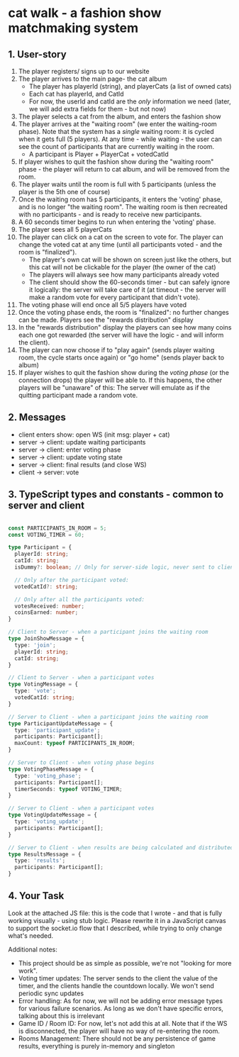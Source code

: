 

# cat walk - a fashion show matchmaking system

## 1. User-story
1. The player registers/ signs up to our website
2. The player arrives to the main page- the cat album
	- The player has playerId (string), and playerCats (a list of owned cats)
	- Each cat has playerId, and CatId
	- For now, the userId and catId are the *only* information we need (later, we will add extra fields for them - but not now)
3. The player selects a cat from the album, and enters the fashion show
4. The player arrives at the "waiting room" (we enter the waiting-room phase). Note that the system has a *single* waiting room: it is cycled when it gets full (5 players). At any time - while waiting - the user can see the count of participants that are currently waiting in the room.
	-	A participant is Player + PlayerCat + votedCatId
5. If player wishes to quit the fashion show during the "waiting room" phase - the player will return to cat album, and will be removed from the room.
6. The player waits until the room is full with 5 participants (unless the player is the 5th one of course)
7. Once the waiting room has 5 participants, it enters the 'voting' phase, and is no longer "the waiting room". The waiting room is then recreated with no participants - and is ready to receive new participants.
8. A 60 seconds timer begins to run when entering the 'voting' phase.
8. The player sees all 5 playerCats
9. The player can click on a cat on the screen to vote for. The player can change the voted cat at any time (until all participants voted - and the room is "finalized").
	- The player's own cat will be shown on screen just like the others, but this cat will not be clickable for the player (the owner of the cat)
	- The players will always see how many participants already voted
	- The client should show the 60-seconds timer - but can safely ignore it logically: the server will take care of it (at timeout - the server will make a random vote for every participant that didn't vote).
10. The voting phase will end once all 5/5 players have voted
11. Once the voting phase ends, the room is "finalized": no further changes can be made. Players see the "rewards distribution" display
12. In the "rewards distribution" display the players can see how many coins each one got rewarded (the server will have the logic - and will inform the client).
13. The player can now choose if to "play again" (sends player waiting room, the cycle starts once again) or "go home" (sends player back to album)
14. If player wishes to quit the fashion show during the *voting phase* (or the connection drops) the player will be able to. If this happens, the other players will be "unaware" of this: The server will emulate as if the quitting participant made a random vote.

## 2. Messages
- client enters show: open WS (init msg: player + cat)
- server -> client: update waiting participants
- server -> client: enter voting phase
- server -> client: update voting state
- server -> client: final results (and close WS)
- client -> server: vote

## 3. TypeScript types and constants - common to server and client

```typescript

const PARTICIPANTS_IN_ROOM = 5;
const VOTING_TIMER = 60;

type Participant = {
  playerId: string;
  catId: string;
  isDummy?: boolean; // Only for server-side logic, never sent to client

  // Only after the participant voted:
  votedCatId?: string;

  // Only after all the participants voted:
  votesReceived: number;
  coinsEarned: number;
}

// Client to Server - when a participant joins the waiting room
type JoinShowMessage = {
  type: 'join';
  playerId: string;
  catId: string;
}

// Client to Server - when a participant votes
type VotingMessage = {
  type: 'vote';
  votedCatId: string;
}

// Server to Client - when a participant joins the waiting room
type ParticipantUpdateMessage = {
  type: 'participant_update';
  participants: Participant[];
  maxCount: typeof PARTICIPANTS_IN_ROOM;
}

// Server to Client - when voting phase begins
type VotingPhaseMessage = {
  type: 'voting_phase';
  participants: Participant[];
  timerSeconds: typeof VOTING_TIMER;
}

// Server to Client - when a participant votes
type VotingUpdateMessage = {
  type: 'voting_update';
  participants: Participant[];
}

// Server to Client - when results are being calculated and distributed (results phase begins)
type ResultsMessage = {
  type: 'results';
  participants: Participant[];
}
```


## 4. Your Task
Look at the attached JS file: this is the code that I wrote - and that is fully working visually - using stub logic.
Please rewrite it in a JavaScript canvas to support the socket.io flow that I described, while trying to only change what's needed.

Additional notes:
- This project should be as simple as possible, we're not "looking for more work". 
- Voting timer updates: The server sends to the client the value of the timer, and the clients handle the countdown locally. We won't send periodic sync updates
- Error handling: As for now, we will not be adding error message types for various failure scenarios. As long as we don't have specific errors, talking about this is irrelevant
- Game ID / Room ID: For now, let's not add this at all. Note that if the WS is disconnected, the player will have no way of re-entering the room.
- Rooms Management: There should not be any persistence of game results, everything is purely in-memory and singleton
